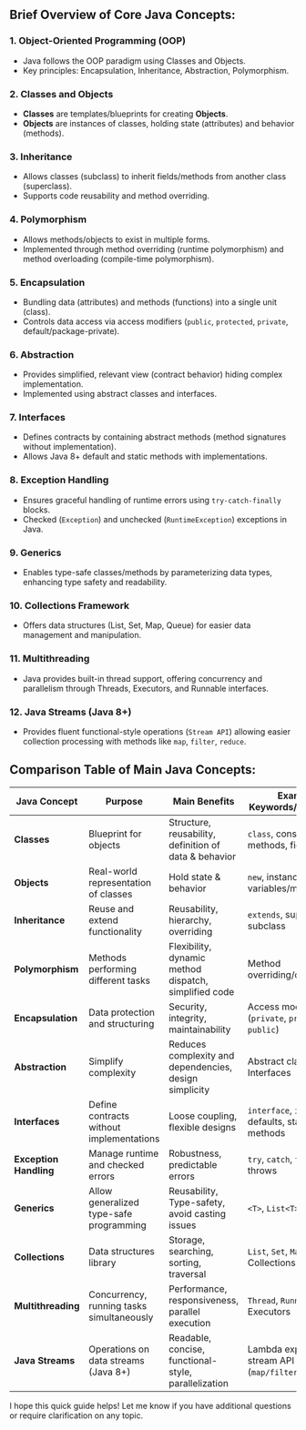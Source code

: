 ## Brief Overview of Core Java Concepts:
### 1. **Object-Oriented Programming (OOP)**
- Java follows the OOP paradigm using Classes and Objects.
- Key principles: Encapsulation, Inheritance, Abstraction, Polymorphism.

### 2. **Classes and Objects**
- **Classes** are templates/blueprints for creating **Objects**.
- **Objects** are instances of classes, holding state (attributes) and behavior (methods).

### 3. **Inheritance**
- Allows classes (subclass) to inherit fields/methods from another class (superclass).
- Supports code reusability and method overriding.

### 4. **Polymorphism**
- Allows methods/objects to exist in multiple forms.
- Implemented through method overriding (runtime polymorphism) and method overloading (compile-time polymorphism).

### 5. **Encapsulation**
- Bundling data (attributes) and methods (functions) into a single unit (class).
- Controls data access via access modifiers (`public`, `protected`, `private`, default/package-private).

### 6. **Abstraction**
- Provides simplified, relevant view (contract behavior) hiding complex implementation.
- Implemented using abstract classes and interfaces.

### 7. **Interfaces**
- Defines contracts by containing abstract methods (method signatures without implementation).
- Allows Java 8+ default and static methods with implementations.

### 8. **Exception Handling**
- Ensures graceful handling of runtime errors using `try-catch-finally` blocks.
- Checked (`Exception`) and unchecked (`RuntimeException`) exceptions in Java.

### 9. **Generics**
- Enables type-safe classes/methods by parameterizing data types, enhancing type safety and readability.

### 10. **Collections Framework**
- Offers data structures (List, Set, Map, Queue) for easier data management and manipulation.

### 11. **Multithreading**
- Java provides built-in thread support, offering concurrency and parallelism through Threads, Executors, and Runnable interfaces.

### 12. **Java Streams (Java 8+)**
- Provides fluent functional-style operations (`Stream API`) allowing easier collection processing with methods like `map`, `filter`, `reduce`.

## Comparison Table of Main Java Concepts:

| Java Concept | Purpose | Main Benefits | Example Keywords/Structures |
| --- | --- | --- | --- |
| **Classes** | Blueprint for objects | Structure, reusability, definition of data & behavior | `class`, constructors, methods, fields |
| **Objects** | Real-world representation of classes | Hold state & behavior | `new`, instance variables/methods |
| **Inheritance** | Reuse and extend functionality | Reusability, hierarchy, overriding | `extends`, superclass, subclass |
| **Polymorphism** | Methods performing different tasks | Flexibility, dynamic method dispatch, simplified code | Method overriding/overloading |
| **Encapsulation** | Data protection and structuring | Security, integrity, maintainability | Access modifiers (`private`, `protected`, `public`) |
| **Abstraction** | Simplify complexity | Reduces complexity and dependencies, design simplicity | Abstract classes, Interfaces |
| **Interfaces** | Define contracts without implementations | Loose coupling, flexible designs | `interface`, `implements`, defaults, static methods |
| **Exception Handling** | Manage runtime and checked errors | Robustness, predictable errors | `try`, `catch`, `finally`, throws |
| **Generics** | Allow generalized type-safe programming | Reusability, Type-safety, avoid casting issues | `<T>`, `List<T>`, `Map<K,V>` |
| **Collections** | Data structures library | Storage, searching, sorting, traversal | `List`, `Set`, `Map`, `Queue`, Collections API |
| **Multithreading** | Concurrency, running tasks simultaneously | Performance, responsiveness, parallel execution | `Thread`, `Runnable`, Executors |
| **Java Streams** | Operations on data streams (Java 8+) | Readable, concise, functional-style, parallelization | Lambda expressions, stream API (`map/filter`) |
I hope this quick guide helps! Let me know if you have additional questions or require clarification on any topic.
